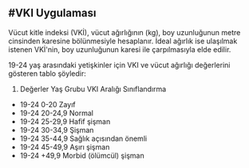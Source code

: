#VKI Uygulaması
-------------

Vücut kitle indeksi (VKİ), vücut ağırlığının (kg), boy uzunluğunun metre cinsinden karesine bölünmesiyle hesaplanır.
İdeal ağırlık ise ulaşılmak istenen VKİ'nin, boy uzunluğunun karesi ile çarpılmasıyla elde edilir.

19-24 yaş arasındaki yetişkinler için VKI ve vücut ağırlığı değerlerini gösteren tablo şöyledir:

1. Değerler
Yaş Grubu     		VKI Aralığı     Sınıflandırma
* 19-24             0-20            Zayıf
* 19-24             20-24,9         Normal
* 19-24             25-29,9         Hafif şişman
* 19-24             30-34,9         Şişman
* 19-24             35-44,9         Sağlık açısından önemli
* 19-24             45-49,9         Aşırı şişman
* 19-24             +49,9           Morbid (ölümcül) şişman
